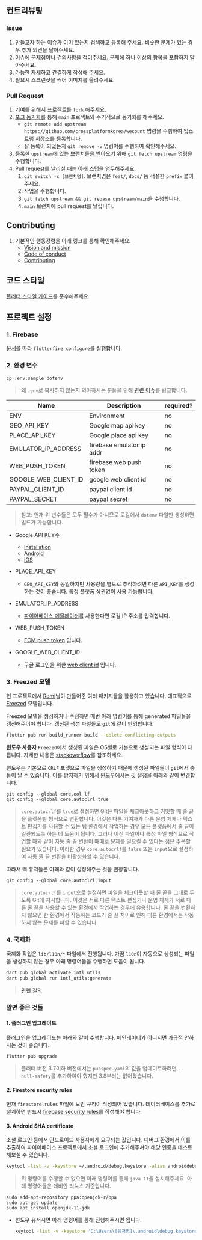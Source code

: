 ## 컨트리뷰팅

### Issue

1. 만들고자 하는 이슈가 이미 있는지 검색하고 등록해 주세요. 비슷한 문제가 있는 경우 추가 의견을 달아주세요.
1. 이슈에 문제점이나 건의사항을 적어주세요. 문제에 하나 이상의 항목을 포함하지 말아주세요.
1. 가능한 자세하고 간결하게 작성해 주세요.
1. 필요시 스크린샷을 찍어 이미지를 올려주세요.

### Pull Request

1. 기여를 위해서 프로젝트를 `fork` 해주세요.
1. [포크 동기화](https://help.github.com/articles/configuring-a-remote-for-a-fork)를 통해 `main` 프로젝트와 주기적으로 동기화를 해주세요.
   - `git remote add upstream https://github.com/crossplatformkorea/wecount` 명령을 수행하여 업스트림 저장소를 등록합니다.
   - 잘 등록이 되었는지 `git remove -v` 명령어를 수행하여 확인해주세요.
1. 등록한 `upstream`에 있는 브랜치들을 받아오기 위해 `git fetch upstream` 명령을 수행합니다.
1. Pull request를 날리실 때는 아래 스탭을 염두해주세요.
   1. `git switch -c [브랜치명]`. 브랜치명은 `feat/`, `docs/` 등 적절한 `prefix` 붙여주세요.
   1. 작업을 수행합니다.
   1. `git fetch upstream && git rebase upstream/main`을 수행합니다.
   1. `main` 브랜치에 pull request를 날립니다.


## Contributing

1. 기본적인 행동강령을 아래 링크를 통해 확인해주세요.
   - [Vision and mission](https://dooboolab.com/vision_and_mission)
   - [Code of conduct](https://dooboolab.com/code_of_conduct)
   - [Contributing](CONTRIBUTING.md)

## 코드 스타일

[플러터 스타일 가이드](https://github.com/hyochan/style-guide/blob/main/docs/ko/FLUTTER.md)를 준수해주세요.

## 프로젝트 설정

### 1. Firebase

[문서](https://firebase.google.com/docs/flutter)를 따라 `flutterfire configure`를 실행합니다.

### 2. 환경 변수

```
cp .env.sample dotenv
```

> 왜 `.env`로 복사하지 않는지 의아하시는 분들을 위해 [관련 이슈](https://github.com/java-james/flutter_dotenv/issues/28)를 링크합니다.

| Name                   | Description                | required?    |
|------------------------|----------------------------|--------------|
| ENV                    | Environment                | no           |
| GEO_API_KEY            | Google map api key         | no           |
| PLACE_API_KEY          | Google place api key       | no           |
| EMULATOR_IP_ADDRESS    | firebase emulator ip addr  | no           |
| WEB_PUSH_TOKEN         | firebase web push token    | no           |
| GOOGLE_WEB_CLIENT_ID   | google web client id       | no           |
| PAYPAL_CLIENT_ID       | paypal client id           | no           |
| PAYPAL_SECRET          | paypal secret              | no           |

> 참고: 현재 위 변수들은 모두 필수가 아니므로 로컬에서 `dotenv` 파일만 생성하면 빌드가 가능합니다.

- Google API KEY수
  * [Installation](https://developers.google.com/maps/documentation/geocoding/get-api-key)
  * [Android](https://developers.google.com/maps/documentation/android-sdk/get-api-key)
  * [iOS](https://developers.google.com/maps/documentation/ios-sdk/get-api-key)

- PLACE_API_KEY
  * `GEO_API_KEY`와 동일하지만 사용량을 별도로 추적하려면 다른 `API_KEY`를 생성하는 것이 좋습니다. 특정 플랫폼 상관없이 사용 가능합니다.

- EMULATOR_IP_ADDRESS
  * [파이어베이스 에뮬레이터](https://firebase.google.com/docs/emulator-suite)를 사용한다면 로컬 IP 주소를 입력합니다.

- WEB_PUSH_TOKEN
  * [FCM push token](https://firebase.google.com/docs/cloud-messaging/js/client) 입니다.

- GOOGLE_WEB_CLIENT_ID
  * 구글 로그인을 위한 [web client id](https://developers.google.com/identity/gsi/web/guides/get-google-api-clientid) 입니다.

### 3. Freezed 모델

현 프로젝트에서 [Remi](https://github.com/rrousselGit)님이 만들어준 여러 패키지들을 활용하고 있습니다. 대표적으로 [Freezed](https://github.com/rrousselGit/freezed) 모델입니다.

Freezed 모델을 생성하거나 수정하면 매번 아래 명령어를 통해 generated 파일들을 갱신해주어야 합니다. 갱신된 생성 파일들도 `git`에 같이 반영합니다.

```sh
flutter pub run build_runner build --delete-conflicting-outputs
```

**윈도우 사용자**
`Freezed`에서 생성된 파일은 OS별로 기본으로 생성되는 파일 형식이 다릅니다. 자세한 내용은 [stackoverflow](https://stackoverflow.com/questions/1552749/difference-between-cr-lf-lf-and-cr-line-break-types)를 참조하세요.

윈도우는 기본으로 `CRLF` 포맷으로 파일을 생성하기 때문에 생성된 파일들이 `git`에서 충돌이 날 수 있습니다. 이를 방지하기 위해서 윈도우에서는 깃 설정을 아래와 같이 변경합니다.

```
git config --global core.eol lf
git config --global core.autoclrl true
```

> `core.autocrlf`를 `true`로 설정하면 Git은 파일을 체크아웃하고 커밋할 때 줄 끝을 플랫폼별 형식으로 변환합니다. 이것은 다른 기여자가 다른 운영 체제나 텍스트 편집기를 사용할 수 있는 팀 환경에서 작업하는 경우 모든 플랫폼에서 줄 끝이 일관되도록 하는 데 도움이 됩니다. 그러나 이진 파일이나 특정 파일 형식으로 작업할 때와 같이 자동 줄 끝 변환이 때때로 문제를 일으킬 수 있다는 점은 주목할 필요가 있습니다. 이러한 경우 `core.autocrlf`를 `false` 또는 `input`으로 설정하여 자동 줄 끝 변환을 비활성화할 수 있습니다.

따라서 맥 유저들은 아래와 같이 설정해주는 것을 권장합니다.

```
git config --global core.autoclrl input
```

> `core.autocrlf`를 `input`으로 설정하면 파일을 체크아웃할 때 줄 끝을 그대로 두도록 Git에 지시합니다. 이것은 서로 다른 텍스트 편집기나 운영 체제가 서로 다른 줄 끝을 사용할 수 있는 환경에서 작업하는 경우에 유용합니다. 줄 끝을 변환하지 않으면 한 환경에서 작동하는 코드가 줄 끝 차이로 인해 다른 환경에서는 작동하지 않는 문제를 피할 수 있습니다.

### 4. 국제화

국제화 작업은 `lib/l10n/*` 파일에서 진행됩니다. 가끔 `l10n`이 자동으로 생성되는 파일을 생성하지 않는 경우 아래 명령어들을 수행하면 도움이 됩니다. 

```sh
dart pub global activate intl_utils
dart pub global run intl_utils:generate
```

> [관련 질의](https://stackoverflow.com/questions/65182393/why-is-flutter-not-generating-the-internationalization-files)

### 알면 좋은 것들

#### 1. 플러그인 업그레이드

플러그인을 업그레이드는 아래와 같이 수행합니다. 메인테이너가 아니시면 가급적 안하시는 것이 좋습니다.

```
flutter pub upgrade
```

> 플러터 버전 3.7이하 버전에서는 `pubspec.yaml`의 값을 업데이트하려면 `--null-safety`를 추가하여야 했지만 3.8부터는 없어졌습니다.

#### 2. Firestore security rules
현재 `firestore.rules` 파일에 보안 규칙이 작성되어 있습니다. 데이터베이스를 추가로 설계하면 반드시 [firebase security rules](https://firebase.google.com/docs/firestore/security/get-started)를 작성해야 합니다.

#### 3. Android SHA certificate
소셜 로그인 등에서 안드로이드 사용자에게 요구되는 값입니다. 디버그 환경에서 이를 추출하여 파이어베이스 프로젝트에서 소셜 로그인에 추가해주셔야 해당 인증을 테스트 해보실 수 있습니다.

```sh
keytool -list -v -keystore ~/.android/debug.keystore -alias androiddebugkey -storepass android -keypass android
```

> 위 명령어를 수행할 수 없으면 아래 명령어를 통해 `java 11`을 설치해주세요. 아래 명령어들은 데비안 리눅스 기준입니다.
```
sudo add-apt-repository ppa:openjdk-r/ppa
sudo apt-get update
sudo apt install openjdk-11-jdk
```

- 윈도우 유저시면 아래 명령어를 통해 진행해주시면 됩니다.
  ```sh
  keytool -list -v -keystore 'C:\Users\[유저명]\.android\debug.keystore'-alias androiddebugkey -storepass android -keypass android
  ```
